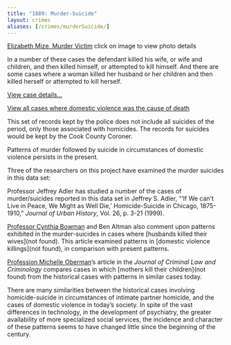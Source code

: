 ```yaml
---
title: "1889: Murder-Suicide"
layout: crimes
aliases: [/crimes/murderSuicide/]
---
```


[Elizabeth Mize, Murder Victim]()
click on image to view photo details

In a number of these cases the defendant killed his wife, or wife and children, and then killed himself, or attempted to kill himself. And there are some cases where a woman killed her husband or her children and then killed herself or attempted to kill herself.

[View case details...](/database/904/)

[View all cases where domestic violence was the cause of death](/database/?backToResults=1&circum=6&page=1)

This set of records kept by the police does not include all suicides of the period, only those associated with homicides. The records for suicides would be kept by the Cook County Coroner.

Patterns of murder followed by suicide in circumstances of domestic violence persists in the present.

Three of the researchers on this project have examined the murder suicides in this data set:

   Professor Jeffrey Adler has studied a number of the cases of murder/suicides reported in this data set in Jeffrey S. Adler, “‘If We can’t Live in Peace, We Might as Well Die,’ Homicide-Suicide in Chicago, 1875-1910,” *Journal of Urban History*, Vol. 26, p. 3-21 (1999).

   [Professor Cynthia Bowman](/gallery/) and Ben Altman also comment upon patterns exhibited in the murder-suicides in cases where [husbands killed their wives](not found). This article examined patterns in [domestic violence killings](not found), in comparison with present patterns.

   [Profession Michelle Oberman](/gallery/)’s article in the *Journal of Criminal Law and Criminology* compares cases in which [mothers kill their children](not found) from the historical cases with patterns in similar cases today.

There are many similarities between the historical cases involving homicide-suicide in circumstances of intimate partner homicide, and the cases of domestic violence in today’s society. In spite of the vast differences in technology, in the development of psychiatry, the greater availability of more specialized social services, the incidence and character of these patterns seems to have changed little since the beginning of the century.
